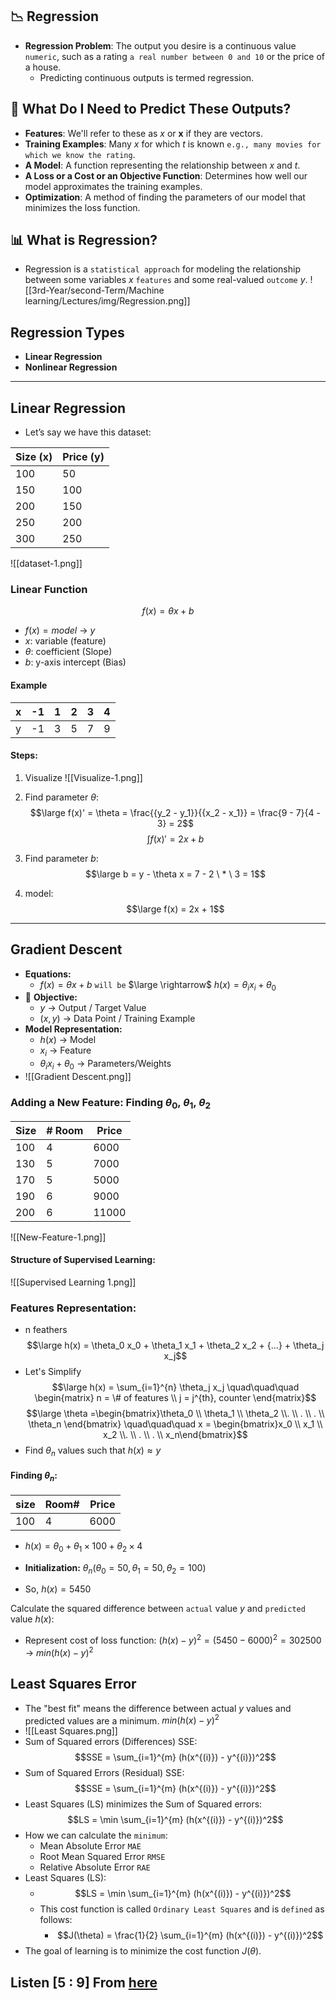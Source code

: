 ## 📉 Regression

- **Regression Problem**: The output you desire is a continuous value `numeric`, such as a rating `a real number between 0 and 10` or the price of a house.
  - Predicting continuous outputs is termed regression.
## 🎯 What Do I Need to Predict These Outputs?

- **Features**: We'll refer to these as $x$ or $\mathbf{x}$ if they are vectors.
- **Training Examples**: Many $x$ for which $t$ is known `e.g., many movies for which we know the rating`.
- **A Model**: A function representing the relationship between $x$ and $t$.
- **A Loss or a Cost or an Objective Function**: Determines how well our model approximates the training examples.
- **Optimization**: A method of finding the parameters of our model that minimizes the loss function.
## 📊 What is Regression?

- Regression is a `statistical approach` for modeling the relationship between some variables $x$ `features` and some real-valued `outcome` $y$.
	![[3rd-Year/second-Term/Machine learning/Lectures/img/Regression.png]]
## Regression Types

- **Linear Regression**
- **Nonlinear Regression**
---
## Linear Regression

- Let’s say we have this dataset:

| Size (x) | Price (y) |
|----------|-----------|
| 100      | 50        |
| 150      | 100       |
| 200      | 150       |
| 250      | 200       |
| 300      | 250       |
![[dataset-1.png]]
### **Linear Function**
$$f(x) = \theta x + b$$
- $f(x) = model$ → $y$
- $x$: variable (feature)
- $\theta$: coefficient (Slope)
- $b$: y-axis intercept (Bias)
#### Example

| x   | -1  | 1   | 2   | 3   | 4   |
| --- | --- | --- | --- | --- | --- |
| y   | -1  | 3   | 5   | 7   | 9   |
#### **Steps:**
1. Visualize
	![[Visualize-1.png]]
2. Find parameter $\theta$:
$$\large f(x)' = \theta = \frac{{y_2 - y_1}}{{x_2 - x_1}} = \frac{9 - 7}{4 - 3} = 2$$$$\int f(x)' = 2x + b$$
3. Find parameter $b$: 
$$\large b = y - \theta x = 7 - 2 \ * \ 3 = 1$$

4. model:
$$\large f(x) = 2x + 1$$
---
## Gradient Descent

- **Equations:**
	- $f(x) = \theta x + b$ `will be` $\large \rightarrow$ $h(x) = \theta_i x_i + \theta_0$
- 🎯 **Objective:**
	- $y$ → Output / Target Value
	- $(x, y)$ → Data Point / Training Example
- **Model Representation:**
	- $h(x)$ → Model
	- $x_i$ → Feature
	- $\theta_i x_i + \theta_0$ → Parameters/Weights
- ![[Gradient Descent.png]]
### Adding a New Feature: Finding $\theta_0$, $\theta_1$, $\theta_2$

| Size | # Room | Price |
| ---- | ------ | ----- |
| 100  | 4      | 6000  |
| 130  | 5      | 7000  |
| 170  | 5      | 5000  |
| 190  | 6      | 9000  |
| 200  | 6      | 11000 |
![[New-Feature-1.png]]
#### Structure of Supervised Learning:

![[Supervised Learning 1.png]]
### Features Representation:
- n feathers $$\large h(x) = \theta_0 x_0 + \theta_1 x_1 + \theta_2 x_2 + {...} + \theta_j x_j$$
- Let's Simplify $$\large h(x) = \sum_{i=1}^{n} \theta_j x_j \quad\quad\quad \begin{matrix} n = \# of features \\ j = j^{th}, counter \end{matrix}$$$$\large \theta =\begin{bmatrix}\theta_0 \\ \theta_1 \\ \theta_2 \\. \\ . \\ . \\ \theta_n \end{bmatrix} \quad\quad\quad x = \begin{bmatrix}x_0 \\ x_1 \\ x_2 \\. \\ . \\ . \\ x_n\end{bmatrix}$$
- Find $\theta_n$ values such that $h(x) \approx y$
#### Finding $\theta_n$:

| size | Room# | Price |
| ---- | ----- | ----- |
| 100  | 4     | 6000  |
- $h(x) = \theta_0 + \theta_1 \times 100 + \theta_2 \times 4$
+ **Initialization:** $\theta_n (\theta_0=50, \theta_1=50, \theta_2=100)$
- So, $h(x) = 5450$

Calculate the squared difference between `actual` value $y$ and `predicted` value $h(x)$: 
- Represent cost of loss function: $(h(x) - y)^2 = (5450 - 6000)^2 = 302500$ $\rightarrow$ $min(h(x) - y)^2$
## Least Squares Error

- The "best fit" means the difference between actual $y$ values and predicted values are a minimum. $min(h(x) - y)^2$
- ![[Least Squares.png]]
- $\text{Sum of Squared errors (Differences) SSE}:$
$$SSE = \sum_{i=1}^{m} (h(x^{(i)}) - y^{(i)})^2$$
- $\text{Sum of Squared Errors (Residual) SSE}:$
$$SSE = \sum_{i=1}^{m} (h(x^{(i)}) - y^{(i)})^2$$
- $\text{Least Squares (LS) minimizes the Sum of Squared errors}:$
$$LS = \min \sum_{i=1}^{m} (h(x^{(i)}) - y^{(i)})^2$$
- How we can calculate the `minimum`:
	- Mean Absolute Error `MAE`
	- Root Mean Squared Error `RMSE`
	- Relative Absolute Error `RAE`
- Least Squares (LS): 
	- $$LS = \min \sum_{i=1}^{m} (h(x^{(i)}) - y^{(i)})^2$$
	- This cost function is called `Ordinary Least Squares` and is `defined` as follows:
		- $$J(\theta) = \frac{1}{2} \sum_{i=1}^{m} (h(x^{(i)}) - y^{(i)})^2$$
- The goal of learning is to minimize the cost function $J(\theta)$.
## Listen [5 : 9] From [here](https://www.youtube.com/playlist?list=PLoOabVweB2r5dL0AVmuDbS54UvmCIlZsT)
